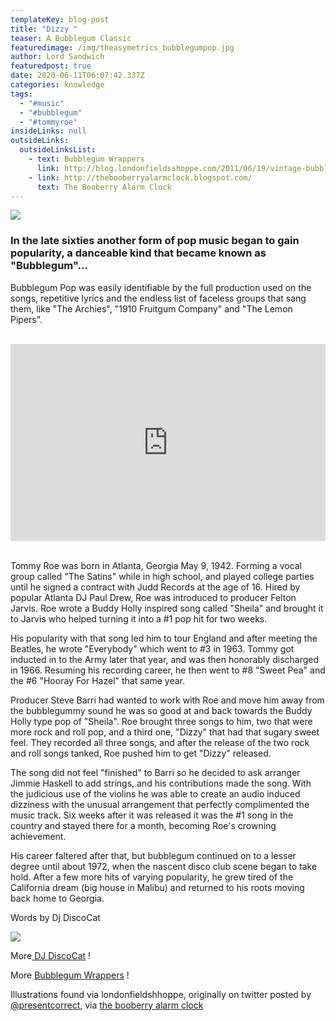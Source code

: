 ```yaml
---
templateKey: blog-post
title: "Dizzy "
teaser: A Bubblegum Classic
featuredimage: /img/theasymetrics_bubblegumpop.jpg
author: Lord Sandwich
featuredpost: true
date: 2020-06-11T06:07:42.337Z
categories: knowledge
tags:
  - "#music"
  - "#bubblegum"
  - "#tommyroe"
insideLinks: null
outsideLinks:
  outsideLinksList:
    - text: Bubblegum Wrappers
      link: http://blog.londonfieldsshoppe.com/2011/06/19/vintage-bubble-gum-wrappers/
    - link: http://thebooberryalarmclock.blogspot.com/
      text: The Booberry Alarm Clock
---
```

![](/img/e0f1_3.jpg)

### In the late sixties another form of pop music began to gain popularity, a danceable kind that became known as "Bubblegum"...

Bubblegum Pop was easily identifiable by the full production used on the songs, repetitive lyrics and the endless list of faceless groups that sang them, like "The Archies", "1910 Fruitgum Company" and "The Lemon Pipers". 

<br>

<iframe width="100%" height="315" src="https://www.youtube.com/embed/EYCUOS3wIvo" frameborder="0" allow="accelerometer; autoplay; encrypted-media; gyroscope; picture-in-picture" allowfullscreen></iframe>



<br>

<br>

Tommy Roe was born in Atlanta, Georgia May 9, 1942. Forming a vocal group called "The Satins" while in high school, and played college parties until he signed a contract with Judd Records at the age of 16. Hired by popular Atlanta DJ Paul Drew, Roe was introduced to producer Felton Jarvis. Roe wrote a Buddy Holly inspired song called "Sheila" and brought it to Jarvis who helped turning it into a #1 pop hit for two weeks. 

His popularity with that song led him to tour England and after meeting the Beatles, he wrote "Everybody" which went to #3 in 1963. Tommy got inducted in to the Army later that year, and was then honorably discharged in 1966. Resuming his recording career, he then went to #8 "Sweet Pea" and the #6 "Hooray For Hazel" that same year. 

Producer Steve Barri had wanted to work with Roe and move him away from the bubblegummy sound he was so good at and back towards the Buddy Holly type pop of "Sheila". Roe brought three songs to him, two that were more rock and roll pop, and a third one, "Dizzy" that had that sugary sweet feel. They recorded all three songs, and after the release of the two rock and roll songs tanked, Roe pushed him to get "Dizzy" released. 

The song did not feel "finished" to Barri so he decided to ask arranger Jimmie Haskell to add strings, and his contributions made the song. With the judicious use of the violins he was able to create an audio induced dizziness with the unusual arrangement that perfectly complimented the music track. Six weeks after it was released it was the #1 song in the country and stayed there for a month, becoming Roe's crowning achievement. 

His career faltered after that, but bubblegum continued on to a lesser degree until about 1972, when the nascent disco club scene began to take hold. After a few more hits of varying popularity, he grew tired of the California dream (big house in Malibu) and returned to his roots moving back home to Georgia.

Words by Dj DiscoCat

![](/img/e899_3.jpg)

More[ DJ DiscoCat](https://www.youtube.com/user/DJDiscoCatV2) !

More [Bubblegum Wrappers](http://blog.londonfieldsshoppe.com/2011/06/19/vintage-bubble-gum-wrappers) !

Illustrations found via londonfieldshhoppe, originally on twitter posted by [@presentcorrect](http://twitter.com/#!/presentcorrect), via [the booberry alarm clock](http://thebooberryalarmclock.blogspot.com/)